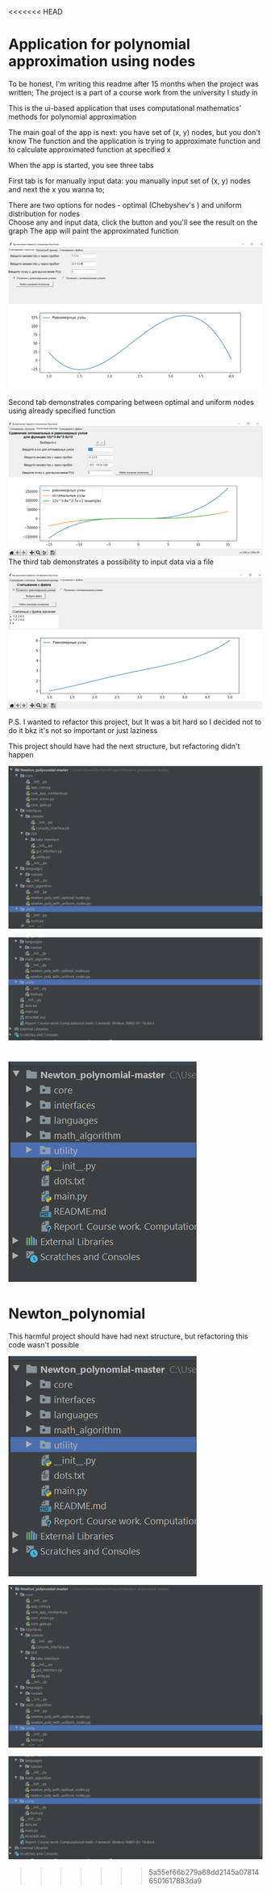 <<<<<<< HEAD
# Application for polynomial approximation using nodes

To be honest, I'm writing this readme after 15 months when the project was written;
The project is a part of a course work from the university I study in 

This is the ui-based application that uses computational mathematics' methods for polynomial 
approximation

The main goal of the app is next: you have set of (x, y) nodes, but you don't know
The function and the application is trying to approximate function and to calculate approximated function 
at specified x  

When the app is started, you see three tabs

First tab is for manually input data: you manually input set of (x, y) nodes
and next the x you wanna to;

There are two options for nodes - optimal (Chebyshev's ) and uniform distribution for nodes </br>
Choose any and input data, click the button and you'll see the result on the graph
The app will paint the approximated function 

![alt text](./images/app_example1.png)

Second tab demonstrates comparing between optimal and uniform nodes using already specified function

![alt text](./images/app_example2.png)
The third tab demonstrates a possibility to input data via a file


![alt text](./images/app_example3.png)


P.S. I wanted to refactor this project, but It was a bit hard so I decided not to do it bkz it's not so important or 
just laziness

This project should have had the next structure, but refactoring didn't happen

![alt text](./images/future_past_project_structure_scr1.png)

![alt text](./images/future_past_project_structure_scr2.png)

![alt text](./images/future_past_project_structure_scr3.png)
=======
# Newton_polynomial

This harmful project should have had next structure, but refactoring this code wasn't possible

![alt text](https://github.com/Nwke/Newton-Interpolation-Polynomial/blob/master/future_past_project_structure_scr3.png)

![alt text](https://github.com/Nwke/Newton-Interpolation-Polynomial/blob/master/future_past_project_structure_scr1.png)

![alt text](https://github.com/Nwke/Newton-Interpolation-Polynomial/blob/master/future_past_project_structure_scr2.png)
>>>>>>> 5a55ef66b279a68dd2145a078146501617883da9
